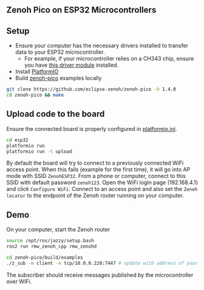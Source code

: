 ## Zenoh Pico on ESP32 Microcontrollers

## Setup
- Ensure your computer has the necessary drivers installed to transfer data to your ESP32 microcontroller.
  - For example, if your microcontroller relies on a CH343 chip, ensure you have [this driver module](https://github.com/WCHSoftGroup/ch343ser_linux) installed.
- Install [PlatformIO](https://docs.platformio.org/en/latest/core/installation/methods/installer-script.html)
- Build [zenoh-pico](https://github.com/eclipse-zenoh/zenoh-pico) examples locally
```bash
git clone https://github.com/eclipse-zenoh/zenoh-pico -b 1.4.0
cd zenoh-pico && make
```

## Upload code to the board
Ensure the connected board is properly configured in [platformio.ini](./platformio.ini).
```bash
cd esp32
platformio run
platformio run -t upload
```

By default the board will try to connect to a previously connected WiFi access point.
When this fails (example for the first time), it will go into AP mode with SSID `ZenohESP32`.
From a phone or computer, connect to this SSID with default password `zenoh123`.
Open the WiFi login page (192.168.4.1) and click `Configure WiFi`.
Connect to an access point and also set the `Zenoh locator` to the endpoint of the Zenoh router running on your computer.

## Demo

On your computer, start the Zenoh router

```bash
source /opt/ros/jazzy/setup.bash
ros2 run rmw_zenoh_cpp rmw_zenohd
```

```bash
cd zenoh-pico/build/examples
./z_sub -m client -e tcp/10.0.0.228:7447 # update with address of your Zenoh router.
```

The subscriber should receive messages published by the microcontroller over WiFi.

